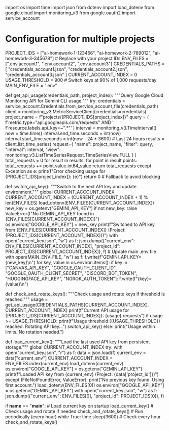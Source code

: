 import os
import time
import json
from dotenv import load_dotenv
from google.cloud import monitoring_v3
from google.oauth2 import service_account

# Configuration for multiple projects
PROJECT_IDS = ["ai-homework-1-123456", "ai-homework-2-789012", "ai-homework-3-345678"]  # Replace with your project IDs
ENV_FILES = [".env.account1", ".env.account2", ".env.account3"]
CREDENTIALS_PATHS = [
    "credentials_account1.json",
    "credentials_account2.json",
    "credentials_account3.json"
]
CURRENT_ACCOUNT_INDEX = 0
USAGE_THRESHOLD = 900  # Switch keys at 90% of 1,000 requests/day
MAIN_ENV_FILE = ".env"

def get_api_usage(credentials_path, project_index):
    """Query Google Cloud Monitoring API for Gemini CLI usage."""
    try:
        credentials = service_account.Credentials.from_service_account_file(credentials_path)
        client = monitoring_v3.MetricServiceClient(credentials=credentials)
        project_name = f"projects/{PROJECT_IDS[project_index]}"
        query = (
            f'metric.type="api.googleapis.com/requests" AND '
            f'resource.labels.api_key=~".*"'
        )
        interval = monitoring_v3.TimeInterval()
        now = time.time()
        interval.end_time.seconds = int(now)
        interval.start_time.seconds = int(now - 24 * 3600)  # Last 24 hours
        results = client.list_time_series(
            request={
                "name": project_name,
                "filter": query,
                "interval": interval,
                "view": monitoring_v3.ListTimeSeriesRequest.TimeSeriesView.FULL
            }
        )
        total_requests = 0
        for result in results:
            for point in result.points:
                total_requests += point.value.int64_value
        return total_requests
    except Exception as e:
        print(f"Error checking usage for {PROJECT_IDS[project_index]}: {e}")
        return 0  # Fallback to avoid blocking

def switch_api_key():
    """Switch to the next API key and update environment."""
    global CURRENT_ACCOUNT_INDEX
    CURRENT_ACCOUNT_INDEX = (CURRENT_ACCOUNT_INDEX + 1) % len(ENV_FILES)
    load_dotenv(ENV_FILES[CURRENT_ACCOUNT_INDEX])
    new_key = os.getenv("GEMINI_API_KEY")
    if not new_key:
        raise ValueError(f"No GEMINI_API_KEY found in {ENV_FILES[CURRENT_ACCOUNT_INDEX]}")
    os.environ["GOOGLE_API_KEY"] = new_key
    print(f"Switched to API key from {ENV_FILES[CURRENT_ACCOUNT_INDEX]} (Project: {PROJECT_IDS[CURRENT_ACCOUNT_INDEX]})")
    with open("current_key.json", "w") as f:
        json.dump({"current_env": ENV_FILES[CURRENT_ACCOUNT_INDEX], "project_id": PROJECT_IDS[CURRENT_ACCOUNT_INDEX]}, f)
    # Update main .env file
    with open(MAIN_ENV_FILE, "w") as f:
        f.write(f"GEMINI_API_KEY={new_key}\n")
        for key, value in os.environ.items():
            if key in ["CANVAS_API_KEY", "GOOGLE_OAUTH_CLIENT_ID", "GOOGLE_OAUTH_CLIENT_SECRET", 
                       "DISCORD_BOT_TOKEN", "HUGGINGFACE_API_KEY", "NGROK_AUTH_TOKEN"]:
                f.write(f"{key}={value}\n")

def check_and_rotate_keys():
    """Check usage and rotate keys if threshold is reached."""
    usage = get_api_usage(CREDENTIALS_PATHS[CURRENT_ACCOUNT_INDEX], CURRENT_ACCOUNT_INDEX)
    print(f"Current API usage for {PROJECT_IDS[CURRENT_ACCOUNT_INDEX]}: {usage} requests")
    if usage >= USAGE_THRESHOLD:
        print(f"Usage threshold ({USAGE_THRESHOLD}) reached. Rotating API key...")
        switch_api_key()
    else:
        print("Usage within limits. No rotation needed.")

def load_current_key():
    """Load the last used API key from persistent storage."""
    global CURRENT_ACCOUNT_INDEX
    try:
        with open("current_key.json", "r") as f:
            data = json.load(f)
            current_env = data["current_env"]
            CURRENT_ACCOUNT_INDEX = ENV_FILES.index(current_env)
            load_dotenv(current_env)
            os.environ["GOOGLE_API_KEY"] = os.getenv("GEMINI_API_KEY")
            print(f"Loaded API key from {current_env} (Project: {data['project_id']})")
    except (FileNotFoundError, ValueError):
        print("No previous key found. Using first account.")
        load_dotenv(ENV_FILES[0])
        os.environ["GOOGLE_API_KEY"] = os.getenv("GEMINI_API_KEY")
        with open("current_key.json", "w") as f:
            json.dump({"current_env": ENV_FILES[0], "project_id": PROJECT_IDS[0]}, f)

if __name__ == "__main__":
    # Load current key on startup
    load_current_key()
    # Check usage and rotate if needed
    check_and_rotate_keys()
    # Run periodically (every hour)
    while True:
        time.sleep(3600)  # Check every hour
        check_and_rotate_keys()